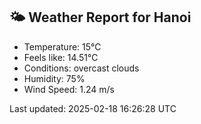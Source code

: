 <!-- WEATHER-START -->
## 🌤 Weather Report for Hanoi

- Temperature: 15°C
- Feels like: 14.51°C
- Conditions: overcast clouds
- Humidity: 75%
- Wind Speed: 1.24 m/s

Last updated: 2025-02-18 16:26:28 UTC
<!-- WEATHER-END -->

